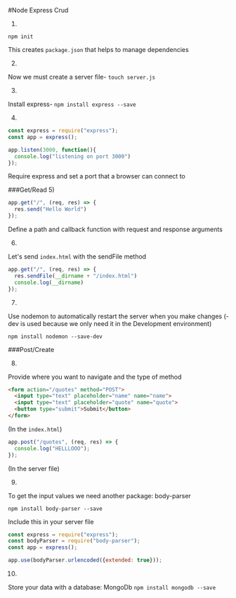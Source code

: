 #Node Express Crud

1)
```
npm init
```
This creates ```package.json``` that helps to manage dependencies

2)
Now we must create a server file- ```touch server.js```

3)
Install express- ```npm install express --save```

4)
```js
const express = require("express");
const app = express();

app.listen(3000, function(){
  console.log("listening on port 3000")
});
```
Require express and set a port that a browser can connect to

###Get/Read
5)
```js
app.get("/", (req, res) => {
  res.send("Hello World")
});
```
Define a path and callback function with request and response arguments

6)
Let's send ```index.html``` with the sendFile method

```js
app.get("/", (req, res) => {
  res.sendFile(__dirname + "/index.html")
  console.log(__dirname)
});
```

7)
Use nodemon to automatically restart the server when you make changes
(-dev is used because we only need it in the Development environment)
```
npm install nodemon --save-dev
```

###Post/Create

8)
Provide where you want to navigate and the type of method
```html
<form action="/quotes" method="POST">
  <input type="text" placeholder="name" name="name">
  <input type="text" placeholder="quote" name="quote">
  <button type="submit">Submit</button>
</form>
```
(In the ```index.html```)

```js
app.post("/quotes", (req, res) => {
  console.log("HELLLOOO");
});
```
(In the server file)

9)
To get the input values we need another package: body-parser
```
npm install body-parser --save
```

Include this in your server file
```js
const express = require("express");
const bodyParser = require("body-parser");
const app = express();

app.use(bodyParser.urlencoded({extended: true}));
```

10)
Store your data with a database: MongoDb ```npm install mongodb --save```
